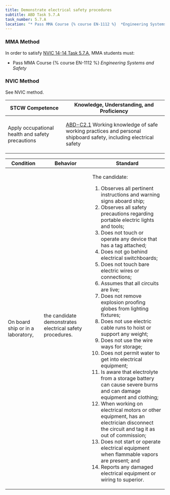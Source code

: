 ```yaml
---
title: Demonstrate electrical safety procedures
subtitle: ABD Task 5.7.A 
task_number: 5.7.A
location: "* Pass MMA Course {% course EN-1112 %}  *Engineering Systems and Safety*" 
---
```



### MMA Method

In order to satisfy  [NVIC 14-14  Task  5.7.A]({{site.baseurl}}/assets/images/nvic-14-14.pdf), MMA students must:

* Pass MMA Course {% course EN-1112 %}  *Engineering Systems and Safety*


### NVIC Method

<a onclick="togglevisibility('nvic_methods')" >See NVIC method.</a>

<div id='nvic_methods' class='hide'>

<table>
<thead>
<tr>
<th class='forty'> STCW Competence </th>
<th class='sixty'> Knowledge, Understanding, and Proficiency </th>
</tr>
</thead>




<tbody>
<tr><td markdown='1'>

Apply occupational health and safety precautions

</td><td markdown='1'>

[ABD-C2.1]({{site.baseurl}}/tables/25.html#ABD-C2.1) Working knowledge of safe working practices and personal shipboard safety, including electrical safety

</td></tr>


</tbody>
</table>


<table>
<thead>
<tr><th class='twenty'>  Condition </th><th class='twenty'> Behavior </th><th  class='sixty'>Standard </th></tr>
</thead>
<tbody >



<tr><td markdown='1'>

On board ship or in a laboratory,

</td><td markdown='1'>

the candidate demonstrates electrical safety procedures.

<br>

<div class="tooltip">
<span class="tooltiptext">
</span>
</div>


</td><td markdown='1'>

The candidate:

1. Observes all pertinent instructions and warning signs aboard ship;
2. Observes all safety precautions regarding portable electric lights and tools;
3. Does not touch or operate any device that has a tag attached;
4. Does not go behind electrical switchboards;
5. Does not touch bare electric wires or connections;
6. Assumes that all circuits are live;
7. Does not remove explosion proofing globes from lighting fixtures;
8. Does not use electric cable runs to hoist or support any weight;
9. Does not use the wire ways for storage;
10. Does not permit water to get into electrical equipment;
11. Is aware that electrolyte from a storage battery can cause severe burns and can damage equipment and clothing;
12. When working on electrical motors or other equipment, has an electrician disconnect the circuit and tag it as out of commission;
13. Does not start or operate electrical equipment when flammable vapors are present; and 
14. Reports any damaged electrical equipment or wiring to superior. 

</td></tr>
</tbody>
</table>
</div>
